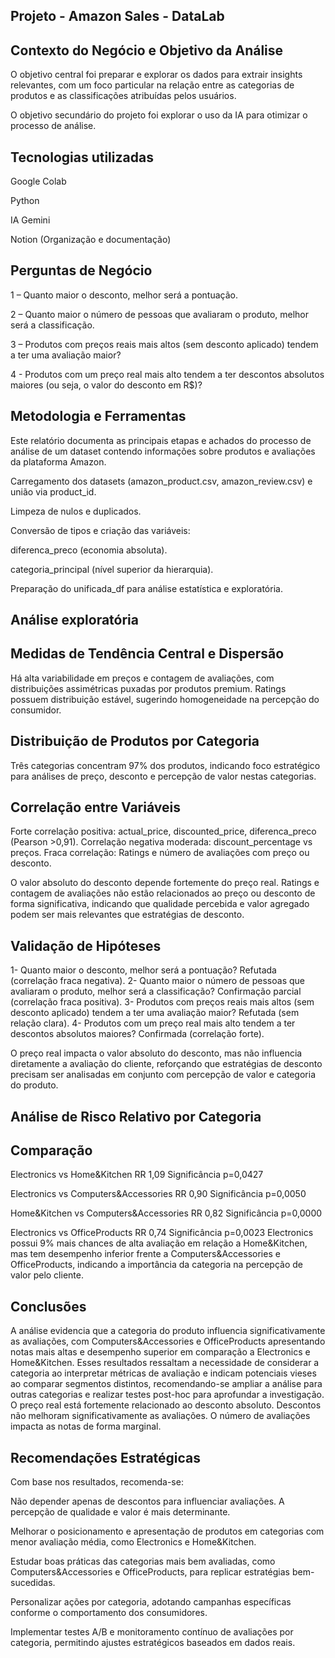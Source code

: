 ## Projeto - Amazon Sales - DataLab 

## Contexto do Negócio e Objetivo da Análise

O objetivo central foi preparar e explorar os dados para extrair insights relevantes, com um foco particular na relação entre as categorias de produtos e as classificações atribuídas pelos usuários.

O objetivo secundário do projeto foi explorar o uso da IA para otimizar o processo de análise.

## Tecnologias utilizadas

Google Colab

Python

IA Gemini

Notion (Organização e documentação)

## Perguntas de Negócio

1 – Quanto maior o desconto, melhor será a pontuação. 

2 – Quanto maior o número de pessoas que avaliaram o produto, melhor será a classificação.

3 –  Produtos com preços reais mais altos (sem desconto aplicado) tendem a ter uma avaliação maior?

4 - Produtos com um preço real mais alto tendem a ter descontos absolutos maiores
(ou seja, o valor do desconto em R$)?

## Metodologia e Ferramentas
Este relatório documenta as principais etapas e achados do processo de análise de um dataset contendo informações sobre produtos e avaliações da plataforma Amazon.

Carregamento dos datasets (amazon_product.csv, amazon_review.csv) e união via product_id.

Limpeza de nulos e duplicados.

Conversão de tipos e criação das variáveis:

diferenca_preco (economia absoluta).

categoria_principal (nível superior da hierarquia).

Preparação do unificada_df para análise estatística e exploratória.

## Análise exploratória
## Medidas de Tendência Central e Dispersão
Há alta variabilidade em preços e contagem de avaliações, com distribuições assimétricas puxadas por produtos premium. Ratings possuem distribuição estável, sugerindo homogeneidade na percepção do consumidor.

## Distribuição de Produtos por Categoria
Três categorias concentram 97% dos produtos, indicando foco estratégico para análises de preço, desconto e percepção de valor nestas categorias.

## Correlação entre Variáveis
Forte correlação positiva: actual_price, discounted_price, diferenca_preco (Pearson >0,91).
Correlação negativa moderada: discount_percentage vs preços.
Fraca correlação: Ratings e número de avaliações com preço ou desconto.

O valor absoluto do desconto depende fortemente do preço real. Ratings e contagem de avaliações não estão relacionados ao preço ou desconto de forma significativa, indicando que qualidade percebida e valor agregado podem ser mais relevantes que estratégias de desconto.

## Validação de Hipóteses
1- Quanto maior o desconto, melhor será a pontuação?
Refutada (correlação fraca negativa).
2- Quanto maior o número de pessoas que avaliaram o produto, melhor será a classificação?
Confirmação parcial (correlação fraca positiva).
3- Produtos com preços reais mais altos (sem desconto aplicado) tendem a ter uma avaliação maior?
Refutada (sem relação clara).
4- Produtos com um preço real mais alto tendem a ter descontos absolutos maiores?
Confirmada (correlação forte).

O preço real impacta o valor absoluto do desconto, mas não influencia diretamente a avaliação do cliente, reforçando que estratégias de desconto precisam ser analisadas em conjunto com percepção de valor e categoria do produto.

## Análise de Risco Relativo por Categoria
## Comparação
Electronics vs Home&Kitchen
RR 1,09
Significância p=0,0427

Electronics vs Computers&Accessories
RR 0,90
Significância p=0,0050

Home&Kitchen vs Computers&Accessories
RR 0,82
Significância p=0,0000

Electronics vs OfficeProducts
RR 0,74
Significância p=0,0023
Electronics possui 9% mais chances de alta avaliação em relação a Home&Kitchen, mas tem desempenho inferior frente a Computers&Accessories e OfficeProducts, indicando a importância da categoria na percepção de valor pelo cliente.

## Conclusões
A análise evidencia que a categoria do produto influencia significativamente as avaliações, com Computers&Accessories e OfficeProducts apresentando notas mais altas e desempenho superior em comparação a Electronics e Home&Kitchen.
Esses resultados ressaltam a necessidade de considerar a categoria ao interpretar métricas de avaliação e indicam potenciais vieses ao comparar segmentos distintos, recomendando-se ampliar a análise para outras categorias e realizar testes post-hoc para aprofundar a investigação.
O preço real está fortemente relacionado ao desconto absoluto. 
Descontos não melhoram significativamente as avaliações. 
O número de avaliações impacta as notas de forma marginal. 

## Recomendações Estratégicas
Com base nos resultados, recomenda-se:

Não depender apenas de descontos para influenciar avaliações. A percepção de qualidade e valor é mais determinante.

Melhorar o posicionamento e apresentação de produtos em categorias com menor avaliação média, como Electronics e Home&Kitchen.

Estudar boas práticas das categorias mais bem avaliadas, como Computers&Accessories e OfficeProducts, para replicar estratégias bem-sucedidas.

Personalizar ações por categoria, adotando campanhas específicas conforme o comportamento dos consumidores.

Implementar testes A/B e monitoramento contínuo de avaliações por categoria, permitindo ajustes estratégicos baseados em dados reais.







